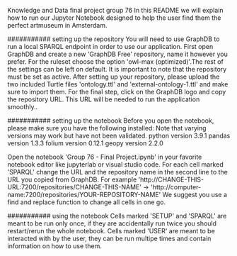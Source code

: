 Knowledge and Data final project group 76
In this README we will explain how to run our Jupyter Notebook designed to help the user find them the perfect artmuseum in Amsterdam. 

########### setting up the repository 
You will need to use GraphDB to run a local SPARQL endpoint in order to use our application. 
First open GraphDB and create a new 'GraphDB Free' repository, name it however you prefer.
For the ruleset choose the option 'owl-max (optimized)'.The rest of the settings can be left on default. 
It is important to note that the repository must be set as active.
After setting up your repository, please upload the two included Turtle files 'ontology.ttl' and 'external-ontology-1.ttl' and make sure to import them. 
For the final step, click on the GraphDB logo and copy the repository URL. This URL will be needed to run the application smoothly.. 

########### setting up the notebook
Before you open the notebook, please make sure you have the following installed:
Note that varying versions may work but have not been validated.
python version 3.9.1 
pandas version 1.3.3
folium version 0.12.1
geopy version 2.2.0

Open the notebook 'Group 76 - Final Project.ipynb' in your favorite notebook editor like jupyterlab or visual studio code. 
For each cell marked 'SPARQL' change the URL and the repository name in the second line to the URL you copied from GraphDB. 
For example 'http://CHANGE-THIS-URL:7200/repositories/CHANGE-THIS-NAME' -> 'http://computer-name:7200/repositories/YOUR-REPOSITORY-NAME'
We suggest you use a find and replace function to change all cells in one go.

########### using the notebook
Cells marked 'SETUP' and 'SPARQL' are meant to be run only once, if they are accidentally run twice you should restart/rerun the whole notebook.
Cells marked 'USER' are meant to be interacted with by the user, they can be run multipe times and contain information on how to use them. 
